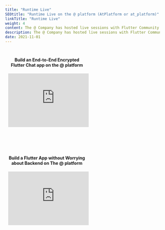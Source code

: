 ```yaml
---
title: "Runtime Live"
SEOtitle: "Runtime Live on the @ platform (AtPlatform or at_platform)"
linkTitle: "Runtime Live"
weight: 4
content: The @ Company has hosted live sessions with Flutter Community leaders, join in on the fun!
description: The @ Company has hosted live sessions with Flutter Community leaders, join in on the fun!
date: 2021-11-01
---
```


<style>
/* Create two equal columns that floats next to each other */
.column {
  float: left;
  width: 50%;
  padding: 10px;
  height: 300px; /* Should be removed. Only for demonstration */
}

/* Clear floats after the columns */
.row:after {
  content: "";
  display: table;
  clear: both;
}
</style>

<div class="row">
<div class="column">
<center>
<h4>Build an End-to-End Encrypted Flutter Chat app on the @ platform</h4>
<div id="CenterPNG">
   <iframe width="300" height="175" src="https://www.youtube.com/embed/COIVYFkjoDc" title="YouTube video player" frameborder="0" allow="accelerometer; autoplay; clipboard-write; encrypted-media; gyroscope; picture-in-picture" allowfullscreen></iframe>
</iframe>
  </div>
  </div>
</center>

<div class="column">
<center>
<h4>Build a Flutter App without Worrying about Backend on The @ platform </h4>
<div id="CenterPNG">
   <iframe width="300" height="175" src="https://www.youtube.com/embed/QfvuHrtacHs" title="YouTube video player" frameborder="0" allow="accelerometer; autoplay; clipboard-write; encrypted-media; gyroscope; picture-in-picture" allowfullscreen></iframe>
</iframe>
  </div>
</center>
</div>
</div>
